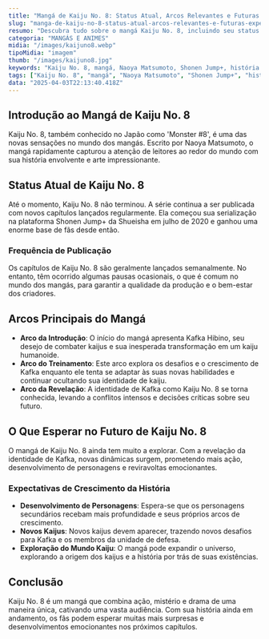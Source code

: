 ```yaml
---
title: "Mangá de Kaiju No. 8: Status Atual, Arcos Relevantes e Futuras Expectativas"
slug: "manga-de-kaiju-no-8-status-atual-arcos-relevantes-e-futuras-expectativas"
resumo: "Descubra tudo sobre o mangá Kaiju No. 8, incluindo seu status atual, os principais arcos da história e o que os fãs podem esperar no futuro. Este artigo analisa detalhadamente as razões por trás do sucesso contínuo da série e explora as perspectivas futuras para este emocionante mangá."
categoria: "MANGÁS E ANIMES"
midia: "/images/kaijuno8.webp"
tipoMidia: "imagem"
thumb: "/images/kaijuno8.jpg"
keywords: "Kaiju No. 8, mangá, Naoya Matsumoto, Shonen Jump+, história de Kaiju, mangá em andamento, arco de manga, Kafka Hibino"
tags: ["Kaiju No. 8", "mangá", "Naoya Matsumoto", "Shonen Jump+", "história de Kaiju", "mangá em andamento", "arco de manga", "Kafka Hibino"]
data: "2025-04-03T22:13:40.418Z"
---
```


## Introdução ao Mangá de Kaiju No. 8
Kaiju No. 8, também conhecido no Japão como 'Monster #8', é uma das novas sensações no mundo dos mangás. Escrito por Naoya Matsumoto, o mangá rapidamente capturou a atenção de leitores ao redor do mundo com sua história envolvente e arte impressionante.

## Status Atual de Kaiju No. 8
Até o momento, Kaiju No. 8 não terminou. A série continua a ser publicada com novos capítulos lançados regularmente. Ela começou sua serialização na plataforma Shonen Jump+ da Shueisha em julho de 2020 e ganhou uma enorme base de fãs desde então.

### Frequência de Publicação
Os capítulos de Kaiju No. 8 são geralmente lançados semanalmente. No entanto, têm ocorrido algumas pausas ocasionais, o que é comum no mundo dos mangás, para garantir a qualidade da produção e o bem-estar dos criadores.

## Arcos Principais do Mangá
- **Arco da Introdução**: O início do mangá apresenta Kafka Hibino, seu desejo de combater kaijus e sua inesperada transformação em um kaiju humanoide.
- **Arco do Treinamento**: Este arco explora os desafios e o crescimento de Kafka enquanto ele tenta se adaptar às suas novas habilidades e continuar ocultando sua identidade de kaiju.
- **Arco da Revelação**: A identidade de Kafka como Kaiju No. 8 se torna conhecida, levando a conflitos intensos e decisões críticas sobre seu futuro.

## O Que Esperar no Futuro de Kaiju No. 8
O mangá de Kaiju No. 8 ainda tem muito a explorar. Com a revelação da identidade de Kafka, novas dinâmicas surgem, prometendo mais ação, desenvolvimento de personagens e reviravoltas emocionantes.

### Expectativas de Crescimento da História
- **Desenvolvimento de Personagens**: Espera-se que os personagens secundários recebam mais profundidade e seus próprios arcos de crescimento.
- **Novos Kaijus**: Novos kaijus devem aparecer, trazendo novos desafios para Kafka e os membros da unidade de defesa.
- **Exploração do Mundo Kaiju**: O mangá pode expandir o universo, explorando a origem dos kaijus e a história por trás de suas existências.

## Conclusão
Kaiju No. 8 é um mangá que combina ação, mistério e drama de uma maneira única, cativando uma vasta audiência. Com sua história ainda em andamento, os fãs podem esperar muitas mais surpresas e desenvolvimentos emocionantes nos próximos capítulos.